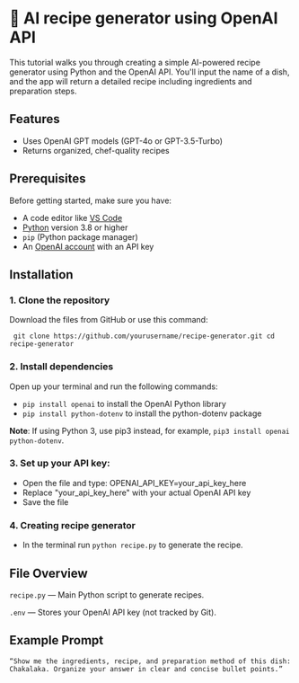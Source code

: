 

# 🍳 AI recipe generator using OpenAI API

This tutorial walks you through creating a simple AI-powered recipe generator using Python and the OpenAI API. You'll input the name of a dish, and the app will return a detailed recipe including ingredients and preparation steps.


## Features

- Uses OpenAI GPT models (GPT-4o or GPT-3.5-Turbo)
- Returns organized, chef-quality recipes


##  Prerequisites

Before getting started, make sure you have:

- A code editor like [VS Code](https://code.visualstudio.com/)
- [Python](https://www.python.org) version 3.8 or higher
- `pip` (Python package manager)
- An [OpenAI account](https://platform.openai.com/signup) with an API key


## Installation

### 1. Clone the repository

Download the files from GitHub or use this command:

`
git clone https://github.com/yourusername/recipe-generator.git
cd recipe-generator`


### 2. Install dependencies

Open up your terminal and run the following commands:

- `pip install openai` to install the OpenAI Python library
- `pip install python-dotenv` to install the python-dotenv package

**Note**: If using Python 3, use pip3 instead, for example, `pip3 install openai python-dotenv`.

### 3. Set up your API key:

- Open the file and type: OPENAI_API_KEY=your_api_key_here
- Replace "your_api_key_here" with your actual OpenAI API key
- Save the file

### 4. Creating recipe generator

- In the terminal run `python recipe.py` to generate the recipe. 

## File Overview

`recipe.py` — Main Python script to generate recipes.

`.env` — Stores your OpenAI API key (not tracked by Git).

## Example Prompt

`“Show me the ingredients, recipe, and preparation method of this dish: Chakalaka. Organize your answer in clear and concise bullet points.”`















